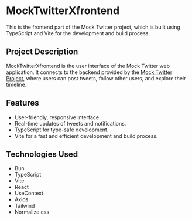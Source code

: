 # MockTwitterXfrontend

This is the frontend part of the Mock Twitter project, which is built using TypeScript and Vite for the development and build process.

## Project Description

MockTwitterXfrontend is the user interface of the Mock Twitter web application. It connects to the backend provided by the [Mock Twitter Project](https://github.com/burgokmen/MockTwitterBackendRestApi), where users can post tweets, follow other users, and explore their timeline.

## Features

- User-friendly, responsive interface.
- Real-time updates of tweets and notifications.
- TypeScript for type-safe development.
- Vite for a fast and efficient development and build process.

## Technologies Used
- Bun
- TypeScript
- Vite
- React
- UseContext
- Axios
- Tailwind
- Normalize.css
